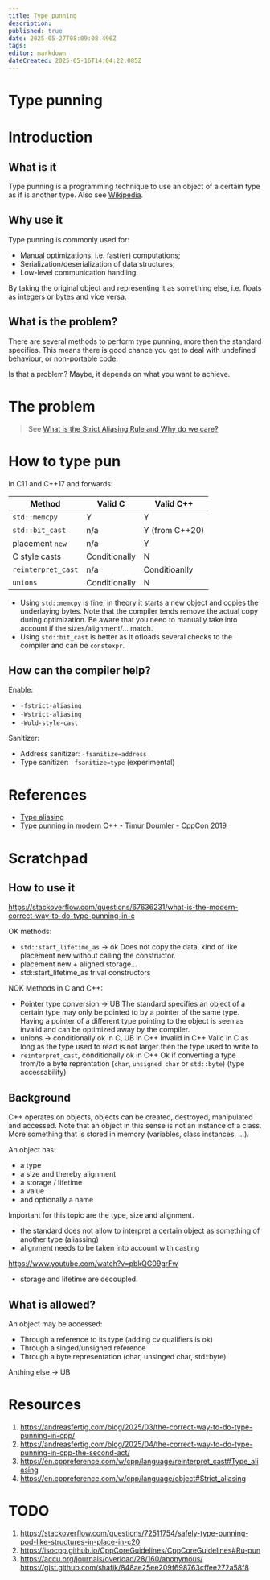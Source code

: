 ```yaml
---
title: Type punning
description: 
published: true
date: 2025-05-27T08:09:08.496Z
tags: 
editor: markdown
dateCreated: 2025-05-16T14:04:22.085Z
---
```


# Type punning


# Introduction

## What is it

Type punning is a programming technique to use an object of a certain type as if is another type. Also see [Wikipedia](https://en.wikipedia.org/wiki/Type_punning).

## Why use it

Type punning is commonly used for:
* Manual optimizations, i.e. fast(er) computations;
* Serialization/deserialization of data structures;
* Low-level communication handling.

By taking the original object and representing it as something else, i.e. floats as integers or bytes and vice versa.

## What is the problem?

There are several methods to perform type punning, more then the standard specifies. This means there is good chance you get to deal with undefined behaviour, or non-portable code.

Is that a problem? Maybe, it depends on what you want to achieve.

# The problem

> See [What is the Strict Aliasing Rule and Why do we care?](https://gist.github.com/shafik/848ae25ee209f698763cffee272a58f8)


# How to type pun

In C11 and C++17 and forwards:

Method | Valid C | Valid C++
| --- | --- | --- |
| `std::memcpy` | Y | Y |
| `std::bit_cast` | n/a | Y (from C++20) |
| placement `new` | n/a | Y |
| C style casts | Conditionally | N |
| `reinterpret_cast` | n/a | Conditioanlly |
| `unions` | Conditionally | N |

* Using `std::memcpy` is fine, in theory it starts a new object and copies the underlaying bytes. Note that the compiler tends remove the actual copy during optimization. Be aware that you need to manually take into account if the sizes/alignment/... match.
* Using `std::bit_cast` is better as it ofloads several checks to the compiler and can be `constexpr`.

## How can the compiler help?

Enable:
* `-fstrict-aliasing`
* `-Wstrict-aliasing`
* `-Wold-style-cast`

Sanitizer:
* Address sanitizer: `-fsanitize=address`
* Type sanitizer: `-fsanitize=type` (experimental)

# References

* [Type aliasing](https://en.cppreference.com/w/cpp/language/reinterpret_cast#Type_aliasing)
* [Type punning in modern C++ - Timur Doumler - CppCon 2019](https://www.youtube.com/watch?v=_qzMpk-22cc)


# Scratchpad




## How to use it
https://stackoverflow.com/questions/67636231/what-is-the-modern-correct-way-to-do-type-punning-in-c

OK methods:

* `std::start_lifetime_as` -> ok
  Does not copy the data, kind of like placement new without calling the constructor.
* placement new + aligned storage...
* std::start_lifetime_as
  trival constructors

NOK Methods in C and C++:
* Pointer type conversion -> UB
  The standard specifies an object of a certain type may only be pointed to by a pointer of the same type. Having a pointer of a different type pointing to the object is seen as invalid and can be optimized away by the compiler.
* unions -> conditionally ok in C, UB in C++
  Invalid in C++
  Valic in C as long as the type used to read is not larger then the type used to write to
* `reinterpret_cast`, conditionally ok in C++
  Ok if converting a type from/to a byte reprentation (`char`, `unsigned char` or `std::byte`) (type accessability)

## Background

C++ operates on objects, objects can be created, destroyed, manipulated and accessed. Note that an object in this sense is not an instance of a class. More something that is stored in memory (variables, class instances, ...).

An object has:
* a type
* a size and thereby alignment
* a storage / lifetime
* a value
* and optionally a name

Important for this topic are the type, size and alignment. 
* the standard does not allow to interpret a certain object as something of another type (aliassing)
* alignment needs to be taken into account with casting

https://www.youtube.com/watch?v=pbkQG09grFw
* storage and lifetime are decoupled.


## What is allowed?

An object may be accessed:
* Through a reference to its type (adding cv qualifiers is ok)
* Through a singed/unsigned reference
* Through a byte representation (char, unsinged char, std::byte)

Anthing else -> UB


# Resources

1. https://andreasfertig.com/blog/2025/03/the-correct-way-to-do-type-punning-in-cpp/
1. https://andreasfertig.com/blog/2025/04/the-correct-way-to-do-type-punning-in-cpp-the-second-act/
1. https://en.cppreference.com/w/cpp/language/reinterpret_cast#Type_aliasing
1. https://en.cppreference.com/w/cpp/language/object#Strict_aliasing

# TODO

1. https://stackoverflow.com/questions/72511754/safely-type-punning-pod-like-structures-in-place-in-c20
1. https://isocpp.github.io/CppCoreGuidelines/CppCoreGuidelines#Ru-pun
1. https://accu.org/journals/overload/28/160/anonymous/
   https://gist.github.com/shafik/848ae25ee209f698763cffee272a58f8
 
 
